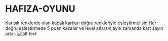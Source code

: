 # HAFIZA-OYUNU
Karışık renklerde olan kapalı kartları doğru renkleriyle eşleştirmelisin.Her doğru eşleştirmede 5 puan kazanır ve level atlarsın,aynı zamanda kart sayın artar.
![alt text](Hafızaoyunu.png)
